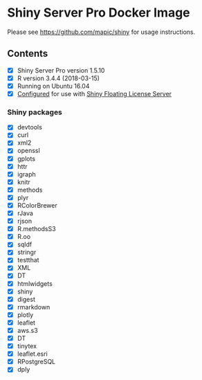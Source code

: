 # Shiny Server Pro Docker Image

Please see https://github.com/mapic/shiny for usage instructions.

## Contents
- [x] Shiny Server Pro version 1.5.10
- [x] R version 3.4.4 (2018-03-15)
- [x] Running on Ubuntu 16.04
- [x] [Configured](https://github.com/mapic/shiny-server-pro.docker/blob/master/docker-entrypoint.sh#L6) for use with [Shiny Floating License Server](https://github.com/mapic/shiny-floating-license-server.docker)

### Shiny packages
- [x] devtools
- [x] curl
- [x] xml2
- [x] openssl
- [x] gplots
- [x] httr
- [x] igraph
- [x] knitr
- [x] methods
- [x] plyr
- [x] RColorBrewer
- [x] rJava
- [x] rjson
- [x] R.methodsS3
- [x] R.oo
- [x] sqldf
- [x] stringr
- [x] testthat
- [x] XML
- [x] DT
- [x] htmlwidgets
- [x] shiny
- [x] digest
- [x] rmarkdown
- [x] plotly
- [x] leaflet
- [x] aws.s3
- [x] DT
- [x] tinytex
- [x] leaflet.esri
- [x] RPostgreSQL
- [x] dply
